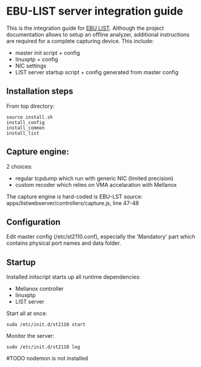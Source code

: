 # EBU-LIST server integration guide

This is the integration guide for [EBU LIST](http://list.ebu.io/login).
Although the project documentation allows to setup an offline analyzer, additional instructions are required for a complete capturing device. This include:

* master init script + config
* linuxptp + config
* NIC settings
* LIST server startup script + config generated from master config

## Installation steps

From top directory:

```
source install.sh
install_config
install_common
install_list
```

## Capture engine:

2 choices:
* regular tcpdump which run with generic NIC (limited precision)
* custom recoder which relies on VMA accelaration with Mellanox

The capture engine is hard-coded is EBU-LST source:
apps/listwebserver/controllers/capture.js, line 47-48

## Configuration

Edit master config (/etc/st2110.conf), especially the 'Mandatory' part
which contains physical port names and data folder.

## Startup

Installed initscript starts up all runtime dependencies:

* Mellanox controller
* linuxptp
* LIST server

Start all at once:
```
sudo /etc/init.d/st2110 start
```

Monitor the server:
```
sudo /etc/init.d/st2110 log
```

#TODO nodemon is not installed
